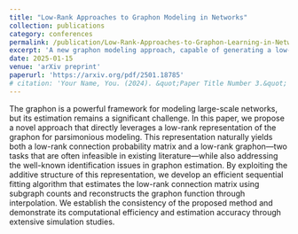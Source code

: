 ```yaml
---
title: "Low-Rank Approaches to Graphon Modeling in Networks"
collection: publications
category: conferences
permalink: /publication/Low-Rank-Approaches-to-Graphon-Learning-in-Networks
excerpt: 'A new graphon modeling approach, capable of generating a low-rank connection probability matrix for network data, is proposed along with rigorous analysis.'
date: 2025-01-15
venue: 'arXiv preprint'
paperurl: 'https://arxiv.org/pdf/2501.18785'
# citation: 'Your Name, You. (2024). &quot;Paper Title Number 3.&quot; <i>GitHub Journal of Bugs</i>. 1(3).'
---
```


The graphon is a powerful framework for modeling large-scale networks, but its estimation remains a significant challenge. In this paper, we propose a novel approach that directly leverages a low-rank representation of the graphon for parsimonious modeling. This representation naturally yields both a low-rank connection probability matrix and a low-rank graphon—two tasks that are often infeasible in existing literature—while also addressing the well-known identification issues in graphon estimation. By exploiting the additive structure of this representation, we develop an efficient sequential fitting algorithm that estimates the low-rank connection matrix using subgraph counts and reconstructs the graphon function through interpolation. We establish the consistency of the proposed method and demonstrate its computational efficiency and estimation accuracy through extensive simulation studies.
